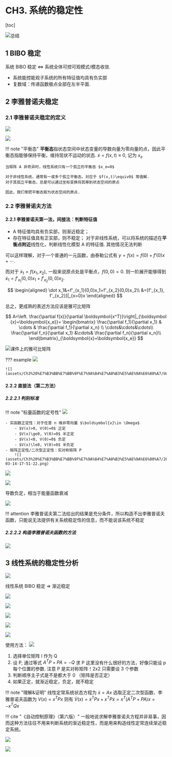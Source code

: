# CH3. 系统的稳定性

[toc]

![总结](./assets/Ch3%20%E7%B3%BB%E7%BB%9F%E7%9A%84%E7%A8%B3%E5%AE%9A%E6%80%A7/IMG_20220314_172543.jpg)

## 1 BIBO 稳定

系统 BIBO 稳定 $\Leftrightarrow$ 系统全体可控可观模式/模态收敛.

- 系统能控能观子系统的所有特征值均具有负实部
- 复数域：传递函数极点全部在左半平面.

## 2 李雅普诺夫稳定

### 2.1 李雅普诺夫稳定的定义

![](assets/Ch3%20%E7%B3%BB%E7%BB%9F%E7%9A%84%E7%A8%B3%E5%AE%9A%E6%80%A7/Untitled.png)

![](assets/Ch3%20%E7%B3%BB%E7%BB%9F%E7%9A%84%E7%A8%B3%E5%AE%9A%E6%80%A7/Untitled%201.png)

!!! note "平衡态"
    **平衡态**指状态空间中状态变量的导数向量为零向量的点，因此平衡态指能够保持平衡，维持现状不运动的状态. $\dot{x} = f(x,t)\equiv 0$, 记为 $x_e$

    当矩阵 A 非奇异时，线性系统只有一个孤立的平衡态 $x_e=0$

    对于非线性系统，通常有一或多个孤立平衡态，对应于 $f(x,t)\equiv0$ 常值解.
    对于其孤立平衡态，总是可以通过坐标变换将其移到状态空间的原点

    因此，我们常把平衡态取为状态空间的原点.

### 2.2 李雅普诺夫方法

#### 2.2.1 李雅普诺夫第一法，间接法：判断特征值

- A 特征值均具有负实部，则渐近稳定；
- 存在特征值具有正实部，则不稳定；
对于非线性系统，可以将系统的描述在**平衡点附近**线性化，判断线性化模型 A 的特征值. 其他情况无法判断

可以这样理解，对于一个普通的一元函数，由泰勒公式有 $y=f(x)=f(0)+f'(0)x+\cdots$.

而对于 $\dot x_1=f(x_1,x_2)$, 一般来说原点处是平衡点，$f(0,0)=0$. 则一阶展开能够得到 $\dot x_1=f'_{x_1}(0,0)x_1+f'_{x_2}(0,0)x_2$.

$$
\begin{aligned}
\dot x_1&=f'_{x_1}(0,0)x_1+f'_{x_2}(0,0)x_2\\
&=[f'_{x_1}, f'_{x_2}]|_{x=0}x
\end{aligned}
$$

总之，更成熟的表述方法应该是雅可比矩阵

$$
A=\left. \frac{\partial f(x)}{\partial \boldsymbol{x^T}}\right|_{\boldsymbol {x}=\boldsymbol{x_e}}=
\begin{bmatrix}
    \frac{\partial f_1}{\partial x_1} & \cdots & \frac{\partial f_1}{\partial x_n} \\
    \cdots&\cdots&\cdots\\
    \frac{\partial f_n}{\partial x_1} &\cdots& \frac{\partial f_n}{\partial x_n}\\
\end{bmatrix}_{\boldsymbol{x}=\boldsymbol{x_e}}
$$

![课件上的雅可比矩阵](assets/Ch3%20%E7%B3%BB%E7%BB%9F%E7%9A%84%E7%A8%B3%E5%AE%9A%E6%80%A7/Untitled%202.png)

??? example
    ![](assets/Ch3%20%E7%B3%BB%E7%BB%9F%E7%9A%84%E7%A8%B3%E5%AE%9A%E6%80%A7/Untitled%203.png)

    ![](assets/Ch3%20%E7%B3%BB%E7%BB%9F%E7%9A%84%E7%A8%B3%E5%AE%9A%E6%80%A7/Untitled%204.png)

#### 2.2.2 直接法（第二方法）

##### 2.2.2.1 判别标准

!!! note "标量函数的定号性"
    ![](assets/Ch3%20%E7%B3%BB%E7%BB%9F%E7%9A%84%E7%A8%B3%E5%AE%9A%E6%80%A7/Untitled%205.png)

    - 实函数正定性：对于任意 n 维非零向量 $\boldsymbol{x}\in \Omega$
        - $V(x)>0, V(0)=0$ 正定
        - $V(x)\ge0, V(0)=0$ 半正定
        - $V(x)<0, V(0)=0$ 负定
        - $V(x)\le0, V(0)=0$ 半负定
    - 矩阵正定性/二次型正定性：实对称矩阵 P
        ![](assets/Ch3%20%E7%B3%BB%E7%BB%9F%E7%9A%84%E7%A8%B3%E5%AE%9A%E6%80%A7/2022-03-14-17-51-22.png)

![](assets/Ch3%20%E7%B3%BB%E7%BB%9F%E7%9A%84%E7%A8%B3%E5%AE%9A%E6%80%A7/Untitled%206.png)

![](assets/Ch3%20%E7%B3%BB%E7%BB%9F%E7%9A%84%E7%A8%B3%E5%AE%9A%E6%80%A7/Untitled%207.png)

导数负定，相当于能量函数衰减

![](assets/Ch3%20%E7%B3%BB%E7%BB%9F%E7%9A%84%E7%A8%B3%E5%AE%9A%E6%80%A7/Untitled%208.png)

!!! attention
    李雅普诺夫第二法给出的结果是充分条件，所以构造不出李雅普诺夫函数，只能说无法提供有关系统稳定性的信息，而不能说该系统不稳定

##### 2.2.2.2 构造李雅普诺夫函数的方法

![](assets/Ch3%20%E7%B3%BB%E7%BB%9F%E7%9A%84%E7%A8%B3%E5%AE%9A%E6%80%A7/Untitled%209.png)

## 3 线性系统的稳定性分析

![](assets/Ch3%20%E7%B3%BB%E7%BB%9F%E7%9A%84%E7%A8%B3%E5%AE%9A%E6%80%A7/Untitled%2010.png)

线性系统 BIBO 稳定 ⇒ 渐近稳定

![](assets/Ch3%20%E7%B3%BB%E7%BB%9F%E7%9A%84%E7%A8%B3%E5%AE%9A%E6%80%A7/Untitled%2011.png)

![](assets/Ch3%20%E7%B3%BB%E7%BB%9F%E7%9A%84%E7%A8%B3%E5%AE%9A%E6%80%A7/Untitled%2012.png)

![](assets/Ch3%20%E7%B3%BB%E7%BB%9F%E7%9A%84%E7%A8%B3%E5%AE%9A%E6%80%A7/Untitled%2013.png)

![](assets/Ch3%20%E7%B3%BB%E7%BB%9F%E7%9A%84%E7%A8%B3%E5%AE%9A%E6%80%A7/Untitled%2014.png)

![](assets/Ch3%20%E7%B3%BB%E7%BB%9F%E7%9A%84%E7%A8%B3%E5%AE%9A%E6%80%A7/Untitled%2015.png)

使用方法：
![](assets/Ch3%20%E7%B3%BB%E7%BB%9F%E7%9A%84%E7%A8%B3%E5%AE%9A%E6%80%A7/Untitled%2016.png)

1. 选择单位矩阵 I 作为 Q
2. 设 P, 通过等式 $A^{T}P+PA=-Q$ 求 P
    这里没有什么很好的方法，好像只能设 p 每个位置的参数. 注意 P 是实对称矩阵！2x2 只需要设 3 个参数
3. 判断顺序主子式是不是都大于 0 （矩阵是否正定）
4. 如果正定，就渐近稳定，负定，就不稳定

!!! note "理解&证明"
    线性定常系统状态方程为 $\dot{x}=Ax$
    选取正定二次型函数、李雅普诺夫函数为 $V(x)=x^TPx$
    则有 $\dot{V}(x)=\dot{x}^TPx+x^TP\dot{x}=x^T(A^TP+PA)x=-x^TQx$

!!! cite "《自动控制原理》（第六版）"
    一般地说求解李雅普诺夫方程并非易事，因而这种方法往往不用来判断系统的渐近稳定性，而是用来构造线性定常连续渐近稳定系统。

![](assets/Ch3%20%E7%B3%BB%E7%BB%9F%E7%9A%84%E7%A8%B3%E5%AE%9A%E6%80%A7/Untitled%2017.png)

![](assets/Ch3%20%E7%B3%BB%E7%BB%9F%E7%9A%84%E7%A8%B3%E5%AE%9A%E6%80%A7/Untitled%2018.png)
